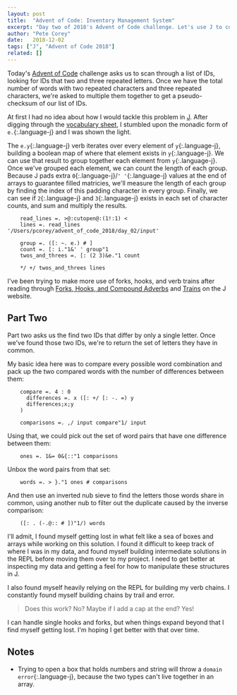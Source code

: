 ```yaml
---
layout: post
title:  "Advent of Code: Inventory Management System"
excerpt: "Day two of 2018's Advent of Code challenge. Let's use J to count occurances of letters in a string."
author: "Pete Corey"
date:   2018-12-02
tags: ["J", "Advent of Code 2018"]
related: []
---
```


Today's [Advent of Code](http://jsoftware.com/) challenge asks us to scan through a list of IDs, looking for IDs that two and three repeated letters. Once we have the total number of words with two repeated characters and three repeated characters, we're asked to multiple them together to get a pseudo-checksum of our list of IDs.

At first I had no idea about how I would tackle this problem in [J](http://jsoftware.com/). After digging through the [vocabulary sheet](http://www.jsoftware.com/help/dictionary/vocabul.htm), I stumbled upon the monadic form of `e.`{:.language-j} and I was shown the light.

The `e.y`{:.language-j} verb iterates over every element of `y`{:.language-j}, building a boolean map of where that element exists in `y`{:.language-j}. We can use that result to group together each element from `y`{:.language-j}. Once we've grouped each element, we can count the length of each group. Because J pads extra `0`{:.language-j}/`' '`{:.language-j} values at the end of arrays to guarantee filled matricies, we'll measure the length of each group by finding the index of this padding character in every group. Finally, we can see if `2`{:.language-j} and `3`{:.language-j} exists in each set of character counts, and sum and multiply the results.

<pre class='language-j'><code class='language-j'>    read_lines =. >@:cutopen@:(1!:1) <
    lines =. read_lines '/Users/pcorey/advent_of_code_2018/day_02/input'

    group =. ([: ~. e.) # ]
    count =. [: i."1&' ' group"1
    twos_and_threes =. [: (2 3)&e."1 count

    */ +/ twos_and_threes lines
</code></pre>

I've been trying to make more use of forks, hooks, and verb trains after reading through [Forks, Hooks, and Compound Adverbs](http://www.jsoftware.com/help/jforc/forks_hooks_and_compound_adv.htm) and [Trains](http://www.jsoftware.com/help/dictionary/dictf.htm) on the J website.

## Part Two


Part two asks us the find two IDs that differ by only a single letter. Once we've found those two IDs, we're to return the set of letters they have in common.

My basic idea here was to compare every possible word combination and pack up the two compared words with the number of differences between them:

<pre class='language-j'><code class='language-j'>    compare =. 4 : 0
      differences =. x ([: +/ [: -. =) y
      differences;x;y
    )

    comparisons =. ,/ input compare"1/ input
</code></pre>

Using that, we could pick out the set of word pairs that have one difference between them:

<pre class='language-j'><code class='language-j'>    ones =. 1&= 0&{::"1 comparisons
</code></pre>

Unbox the word pairs from that set:

<pre class='language-j'><code class='language-j'>    words =. > }."1 ones # comparisons
</code></pre>

And then use an inverted nub sieve to find the letters those words share in common, using another nub to filter out the duplicate caused by the inverse comparison:

<pre class='language-j'><code class='language-j'>    ([: . (-.@:: # ])"1/) words
</code></pre>

I'll admit, I found myself getting lost in what felt like a sea of boxes and arrays while working on this solution. I found it difficult to keep track of where I was in my data, and found myself building intermediate solutions in the REPL before moving them over to my project. I need to get better at inspecting my data and getting a feel for how to manipulate these structures in J.

I also found myself heavily relying on the REPL for building my verb chains. I constantly found myself building chains by trail and error.

> Does this work? No? Maybe if I add a cap at the end? Yes!

I can handle single hooks and forks, but when things expand beyond that I find myself getting lost. I'm hoping I get better with that over time.

## Notes

- Trying to open a box that holds numbers and string will throw a `domain error`{:.language-j}, because the two types can't live together in an array.
